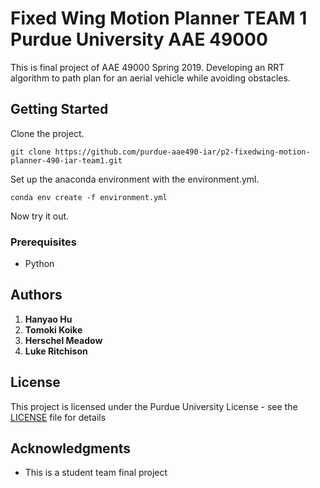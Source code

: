 # Fixed Wing Motion Planner TEAM 1 </br> Purdue University AAE 49000

This is final project of AAE 49000 Spring 2019. Developing an RRT algorithm to path plan for
an aerial vehicle while avoiding obstacles.

## Getting Started

Clone the project. 

```
git clone https://github.com/purdue-aae490-iar/p2-fixedwing-motion-planner-490-iar-team1.git
```

Set up the anaconda environment with the environment.yml.

```
conda env create -f environment.yml 
```

Now try it out.

### Prerequisites

- Python

## Authors

1. **Hanyao Hu** 
2. **Tomoki Koike** 
3. **Herschel Meadow** 
4. **Luke Ritchison** 

## License

This project is licensed under the Purdue University License - see the [LICENSE](https://github.com/purdue-aae490-iar/p2-fixedwing-motion-planner-490-iar-team1/blob/master/LICENSE) file for details

## Acknowledgments

* This is a student team final project
